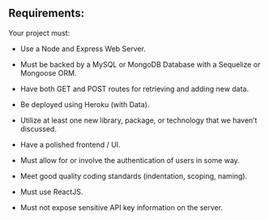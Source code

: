 ## Requirements:

Your project must:

* Use a Node and Express Web Server.

* Must be backed by a MySQL or MongoDB Database with a Sequelize or Mongoose ORM.

* Have both GET and POST routes for retrieving and adding new data.

* Be deployed using Heroku (with Data).

* Utilize at least one new library, package, or technology that we haven’t discussed.

* Have a polished frontend / UI.

* Must allow for or involve the authentication of users in some way.

* Meet good quality coding standards (indentation, scoping, naming).

* Must use ReactJS.

* Must not expose sensitive API key information on the server.
